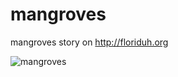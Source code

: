 mangroves
=========

mangroves story on http://floriduh.org

![mangroves](http://floriduh.org/mangroves/img/mangroves.svg)
